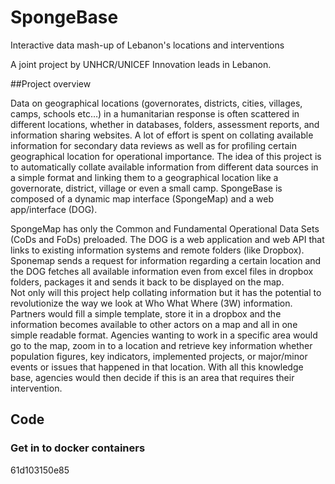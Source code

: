 # SpongeBase
Interactive data mash-up of Lebanon's locations and interventions

A joint project by UNHCR/UNICEF Innovation leads in Lebanon.

##Project overview

Data on geographical locations (governorates, districts, cities, villages, camps, schools etc…) in a humanitarian response is often scattered in different locations, whether in databases, folders, assessment reports, and information sharing websites. A lot of effort is spent on collating available information for secondary data reviews as well as for profiling certain geographical location for operational importance.
The idea of this project is to automatically collate available information from different data sources in a simple format and linking them to a geographical location like a governorate, district, village or even a small camp.
SpongeBase is composed of a dynamic map interface (SpongeMap) and a web app/interface (DOG).

SpongeMap has only the Common and Fundamental Operational Data Sets (CoDs and FoDs) preloaded. The DOG is a web application and web API that links to existing information systems and remote folders (like Dropbox). Sponemap sends a request for information regarding a certain location and the DOG fetches all available information even from excel files in dropbox folders, packages it and sends it back to be displayed on the map.  
Not only will this project help collating information but it has the potential to revolutionize the way we look at Who What Where (3W) information. Partners would fill a simple template, store it in a dropbox and the information becomes available to other actors on a map and all in one simple readable format. Agencies wanting to work in a specific area would go to the map, zoom in to a location and retrieve key information whether population figures, key indicators, implemented projects, or major/minor events or issues that happened in that location. With all this knowledge base, agencies would then decide if this is an area that requires their intervention.


## Code

### Get in to docker containers

61d103150e85
